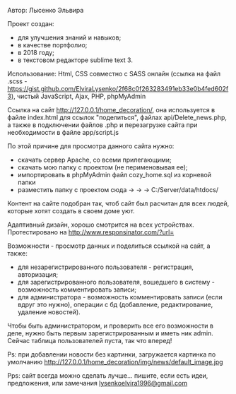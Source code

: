 Автор: Лысенко Эльвира

Проект создан:
 - для улучшения знаний и навыков;
 - в качестве портфолио;
 - в 2018 году;
 - в текстовом редакторе sublime text 3.

Использование: Html, CSS совместно с SASS онлайн (ссылка на файл .scss - https://gist.github.com/ElviraLysenko/2f68c0f263283491eb33e0b4fed602f3), чистый JavaScript, Ajax, PHP, phpMyAdmin

Сcылка на сайт http://127.0.0.1/home_decoration/, она используется в файле index.html для ссылок "поделиться",  файлах api/Delete_news.php, а также в подключении файлов .php и перезагрузке сайта при необходимости в файле app/script.js

По этой причине для просмотра данного сайта нужно: 
- скачать сервер Apache, со всеми прилегающими;
- скачать мою папку с проектом (не перименовывая ее);
- импортировать в phpMyAdmin файл cozy_home.sql из корневой папки
- разместить папку с проектом сюда  → → →  C:/Server/data/htdocs/

Контент на сайте подобран так, чтоб сайт был расчитан для всех людей, которые хотят создать в своем доме уют.

Адаптивный дизайн, хорошо смотрится на всех устройствах. Протестировано на http://www.responsinator.com/?url= 

Возможности - просмотр данных и поделиться ссылкой на сайт, а также:
 - для незарегистрированного пользователя - 
регистрация, авторизация;
 - для зарегистрированного пользователя, вошедшего в систему - 
возможность комментировать записи;
 - для администратора - 
возможность комментировать записи (если вдруг это нужно), операции с бд (добавление, редактирование, удаление новостей).

Чтобы быть администратором, и проверить все его возможности в деле, нужно быть первым зарегистрированным и иметь ник admin. Сейчас таблица пользователей пуста, так что вперед!

Ps: при добавлении новости без картинки, загружается картинка по умолчанию  http://127.0.0.1/home_decoration/img/news/default_image.jpg

Pps: сайт всегда можно сделать лучше... пишите, если есть идеи, предложения, или замечания lysenkoelvira1996@gmail.com